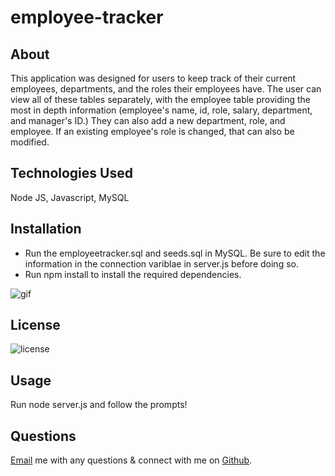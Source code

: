 # employee-tracker

## About

This application was designed for users to keep track of their current employees, departments, and the roles their employees have. The user can view all of these tables separately, with the employee table providing the most in depth information (employee's name, id, role, salary, department, and manager's ID.) They can also add a new department, role, and employee. If an existing employee's role is changed, that can also be modified.

## Technologies Used

Node JS, Javascript, MySQL

## Installation

- Run the employeetracker.sql and seeds.sql in MySQL. Be sure to edit the information in the connection variblae in server.js before doing so.
- Run npm install to install the required dependencies.

![gif](https://github.com/laurenbrown108/employee-tracker/blob/main/assets/employeetrackergif.gif?raw=true)

## License

![license](https://img.shields.io/static/v1?label=License&message=MIT&color=lightgreen)

## Usage

Run node server.js and follow the prompts!

## Questions 

[Email](mailto:laurenbrown108@gmail.com) me with any questions & connect with me on [Github](https://github.com/laurenbrown108).
